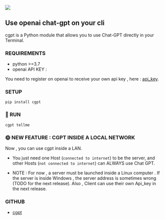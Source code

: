 ![](https://komarev.com/ghpvc/?username=ainayves&color=blueviolet)

## Use openai chat-gpt on your cli
cgpt is a Python module that allows you to use Chat-GPT directly in your Terminal.

### REQUIREMENTS

- python >=3.7
- openai API KEY : 

You need to register on openai to receive your own api key , here : [api_key](https://platform.openai.com/account/api-keys).

### SETUP

```
pip install cgpt
```

### 🚀 RUN

```
cgpt tellme
```

### 🌞 NEW FEATURE : CGPT INSIDE A LOCAL NETWORK

Now , you can use cgpt inside a LAN. 

- You just need one Host (`connected to internet`) to be the server, and other Hosts (`not connected to internet`) can ALWAYS use Chat GPT.  

- NOTE : For now , a server must be launched inside a Linux computer . If the server is inside Windows , the server address is sometimes wrong (TODO for the next release). Also , Client can use their own Api_key in the next release.

### GITHUB

- [cgpt](https://github.com/ainayves/cgpt/)
